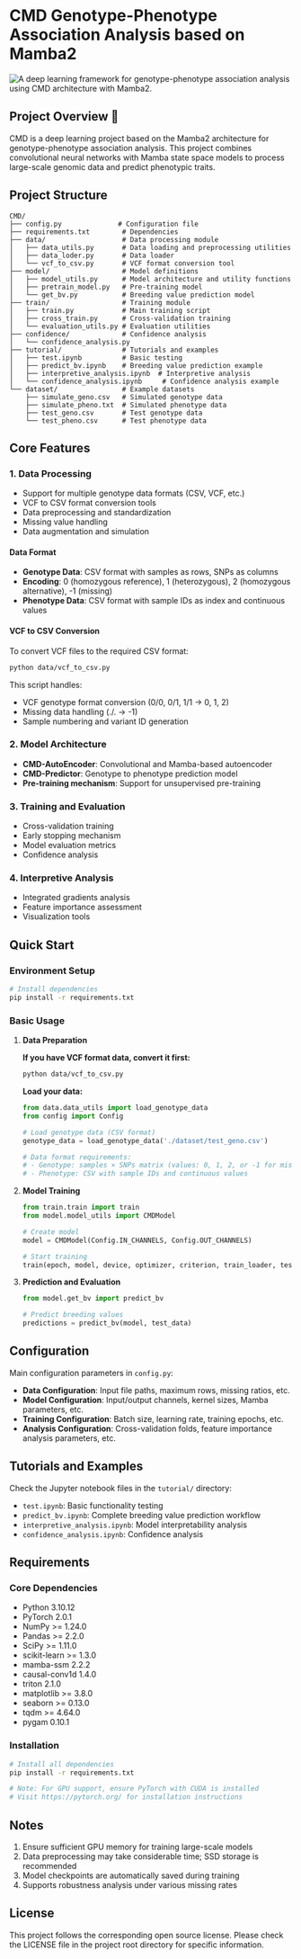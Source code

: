 # CMD Genotype-Phenotype Association Analysis based on Mamba2 
![A deep learning framework for genotype-phenotype association analysis using CMD architecture with Mamba2.](./main_figure_cmd_00.png)
## Project Overview 🥕 

CMD is a deep learning project based on the Mamba2 architecture for genotype-phenotype association analysis. This project combines convolutional neural networks with Mamba state space models to process large-scale genomic data and predict phenotypic traits.

## Project Structure

```
CMD/
├── config.py              # Configuration file
├── requirements.txt        # Dependencies
├── data/                   # Data processing module
│   ├── data_utils.py       # Data loading and preprocessing utilities
│   ├── data_loder.py       # Data loader
│   └── vcf_to_csv.py       # VCF format conversion tool
├── model/                  # Model definitions
│   ├── model_utils.py      # Model architecture and utility functions
│   ├── pretrain_model.py   # Pre-training model
│   └── get_bv.py           # Breeding value prediction model
├── train/                  # Training module
│   ├── train.py            # Main training script
│   ├── cross_train.py      # Cross-validation training
│   └── evaluation_utils.py # Evaluation utilities
├── confidence/             # Confidence analysis
│   └── confidence_analysis.py
├── tutorial/               # Tutorials and examples
│   ├── test.ipynb          # Basic testing
│   ├── predict_bv.ipynb    # Breeding value prediction example
│   ├── interpretive_analysis.ipynb  # Interpretive analysis
│   └── confidence_analysis.ipynb     # Confidence analysis example
└── dataset/                # Example datasets
    ├── simulate_geno.csv   # Simulated genotype data
    ├── simulate_pheno.txt  # Simulated phenotype data
    ├── test_geno.csv       # Test genotype data
    └── test_pheno.csv      # Test phenotype data
```

## Core Features

### 1. Data Processing
- Support for multiple genotype data formats (CSV, VCF, etc.)
- VCF to CSV format conversion tools
- Data preprocessing and standardization
- Missing value handling
- Data augmentation and simulation

#### Data Format
- **Genotype Data**: CSV format with samples as rows, SNPs as columns
- **Encoding**: 0 (homozygous reference), 1 (heterozygous), 2 (homozygous alternative), -1 (missing)
- **Phenotype Data**: CSV format with sample IDs as index and continuous values

#### VCF to CSV Conversion
To convert VCF files to the required CSV format:
```bash
python data/vcf_to_csv.py
```
This script handles:
- VCF genotype format conversion (0/0, 0/1, 1/1 → 0, 1, 2)
- Missing data handling (./. → -1)
- Sample numbering and variant ID generation

### 2. Model Architecture
- **CMD-AutoEncoder**: Convolutional and Mamba-based autoencoder
- **CMD-Predictor**: Genotype to phenotype prediction model
- **Pre-training mechanism**: Support for unsupervised pre-training

### 3. Training and Evaluation
- Cross-validation training
- Early stopping mechanism
- Model evaluation metrics
- Confidence analysis

### 4. Interpretive Analysis
- Integrated gradients analysis
- Feature importance assessment
- Visualization tools

## Quick Start

### Environment Setup

```bash
# Install dependencies
pip install -r requirements.txt
```

### Basic Usage

1. **Data Preparation**
   
   **If you have VCF format data, convert it first:**
   ```bash
   python data/vcf_to_csv.py
   ```
   
   **Load your data:**
   ```python
   from data.data_utils import load_genotype_data
   from config import Config
   
   # Load genotype data (CSV format)
   genotype_data = load_genotype_data('./dataset/test_geno.csv')
   
   # Data format requirements:
   # - Genotype: samples × SNPs matrix (values: 0, 1, 2, or -1 for missing)
   # - Phenotype: CSV with sample IDs and continuous values
   ```

2. **Model Training**
   ```python
   from train.train import train
   from model.model_utils import CMDModel
   
   # Create model
   model = CMDModel(Config.IN_CHANNELS, Config.OUT_CHANNELS)
   
   # Start training
   train(epoch, model, device, optimizer, criterion, train_loader, test_loader)
   ```

3. **Prediction and Evaluation**
   ```python
   from model.get_bv import predict_bv
   
   # Predict breeding values
   predictions = predict_bv(model, test_data)
   ```

## Configuration

Main configuration parameters in `config.py`:

- **Data Configuration**: Input file paths, maximum rows, missing ratios, etc.
- **Model Configuration**: Input/output channels, kernel sizes, Mamba parameters, etc.
- **Training Configuration**: Batch size, learning rate, training epochs, etc.
- **Analysis Configuration**: Cross-validation folds, feature importance analysis parameters, etc.

## Tutorials and Examples

Check the Jupyter notebook files in the `tutorial/` directory:

- `test.ipynb`: Basic functionality testing
- `predict_bv.ipynb`: Complete breeding value prediction workflow
- `interpretive_analysis.ipynb`: Model interpretability analysis
- `confidence_analysis.ipynb`: Confidence analysis

## Requirements

### Core Dependencies
- Python 3.10.12
- PyTorch 2.0.1 
- NumPy >= 1.24.0
- Pandas >= 2.2.0
- SciPy >= 1.11.0
- scikit-learn >= 1.3.0
- mamba-ssm 2.2.2
- causal-conv1d 1.4.0
- triton 2.1.0
- matplotlib >= 3.8.0
- seaborn >= 0.13.0
- tqdm >= 4.64.0
- pygam 0.10.1

### Installation
```bash
# Install all dependencies
pip install -r requirements.txt

# Note: For GPU support, ensure PyTorch with CUDA is installed
# Visit https://pytorch.org/ for installation instructions
```

## Notes

1. Ensure sufficient GPU memory for training large-scale models
2. Data preprocessing may take considerable time; SSD storage is recommended
3. Model checkpoints are automatically saved during training
4. Supports robustness analysis under various missing rates

## License

This project follows the corresponding open source license. Please check the LICENSE file in the project root directory for specific information.
